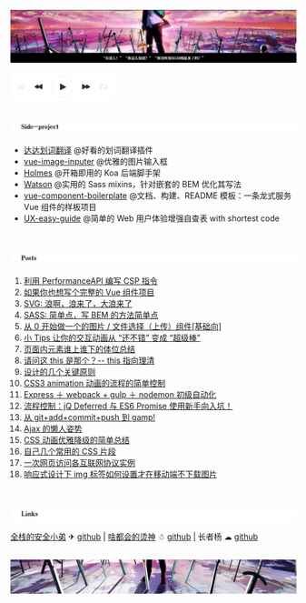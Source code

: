 <br/>

<img src="./assets/UBW.jpg" alit="logo"/>

<p align="left">
  <a href="http://music.163.com/#/song?id=35270640">
    <img height="50" src="./assets/player.png"/>
  </a>
</p>

<br/>

<img src="./assets/side-project.jpg?v=2" alit="side-project"/>

- [达达划词翻译](https://github.com/waynecz/dadda-translate-crx) @好看的划词翻译插件
- [vue-image-inputer](https://github.com/waynecz/vue-img-inputer) @优雅的图片输入框
- [Holmes](https://github.com/waynecz/Holmes) @开箱即用的 Koa 后端脚手架
- [Watson](https://github.com/waynecz/Watson) @实用的 Sass mixins，针对嵌套的 BEM 优化其写法
- [vue-component-boilerplate](https://github.com/waynecz/vue-component-boilerplate) @文档、构建、README 模板：一条龙式服务 Vue 组件的样板项目
- [UX-easy-guide](http://waynecz.github.io/ux-easy-guide) @简单的 Web 用户体验增强自查表 with shortest code

<br/>
<br/>

<img src="./assets/posts.jpg?v=2" alit="posts"/>

1.  [利用 PerformanceAPI 编写 CSP 指令](https://zhuanlan.zhihu.com/p/41108644)
1.  [如果你也想写个完整的 Vue 组件项目](https://zhuanlan.zhihu.com/p/39012159)
2.  [SVG: 浪啊，浪来了，大浪来了](https://zhuanlan.zhihu.com/p/36031294)
3.  [SASS: 简单点，写 BEM 的方法简单点](https://zhuanlan.zhihu.com/p/28650879)
4.  [从 0 开始做一个的图片 / 文件选择（上传）组件[基础向]](https://segmentfault.com/a/1190000008503338)
5.  [小 Tips 让你的交互动画从 “还不错” 变成 “超级棒”](https://juejin.im/post/5abb712b518825556f557bfd)
6.  [页面内元素谁上谁下的体位总结](http://waynecz.github.io/2016/05/16/页面元素谁上谁下的体位总结/)
7.  [请问这 this 是那个？-- this 指向理清](http://waynecz.github.io/2016/05/11/简单的理解this/)
8.  [设计的几个关键原则](<http://waynecz.github.io/2016/05/05/(摘)%20设计的几个关键原则%20(一)/>)
9.  [CSS3 animation 动画的流程的简单控制](http://waynecz.github.io/2016/04/24/CSS3%20animation%20动画的流程控制)
10. [Express ＋ webpack + gulp ＋ nodemon 初级自动化](http://waynecz.github.io/2016/04/11/express＋webpack-gulp＋nodemon前端自动化/)
11. [流程控制：jQ Deferred 与 ES6 Promise 使用新手向入坑！](http://waynecz.github.io/2016/03/25/流程控制：%20jQ%20Deffered%20与%20ES6%20Promise%20使用入坑！/)
12. [从 git+add+commit+push 到 gamp!](http://waynecz.github.io/2016/03/06/从git-add-commit-push-到gamp/)
13. [Ajax 的懒人姿势](http://waynecz.github.io/2016/03/05/Ajax的懒人姿势/)
14. [CSS 动画优雅降级的简单总结](http://waynecz.github.io/2016/02/01/CSS动画优雅降级的简单总结/)
15. [自己几个常用的 CSS 片段](http://waynecz.github.io/2016/01/25/纪录几个CSS奇技淫巧/)
16. [一次网页访问各互联网协议实例](http://waynecz.github.io/2016/01/12/一次网页访问各互联网协议实例/)
17. [响应式设计下 img 标签如何设置才在移动端不下载图片](http://waynecz.github.io/2015/12/24/响应式设计下img标签如何设置才在移动端不下载图片/)

<br/>
<br/>

<img src="./assets/links.jpg?v=2" alit="links"/>

[全栈的安全小弟](http://gnaixx.cc/) ✈︎ [github](https://github.com/gnaixx) | [啥都会的烫神](https://blog.razord.top/) ☃︎ [github](https://github.com/Dreamacro) | 长者杨 ☁︎ [github](https://github.com/Leopoldthecoder)

<br/>

<img src="./assets/UBW-footer.jpg" alit="logo"/>
